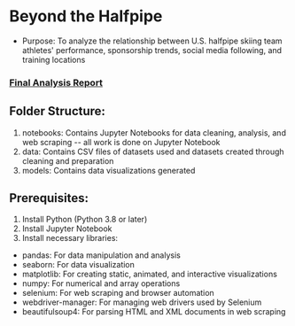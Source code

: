 # Beyond the Halfpipe
* Purpose: To analyze the relationship between U.S. halfpipe skiing team athletes' performance, sponsorship trends, social media following, and training locations
  
### [Final Analysis Report](https://www.canva.com/design/DAGU4zGElpk/wKc5LEXMjfvl60hEkwiqiw/edit?utm_content=DAGU4zGElpk&utm_campaign=designshare&utm_medium=link2&utm_source=sharebutton)

## Folder Structure: 
1. notebooks: Contains Jupyter Notebooks for data cleaning, analysis, and web scraping -- all work is done on Jupyter Notebook
2. data: Contains CSV files of datasets used and datasets created through cleaning and preparation
3. models: Contains data visualizations generated

## Prerequisites:
1. Install Python (Python 3.8 or later)
2. Install Jupyter Notebook 
3. Install necessary libraries:
  - pandas: For data manipulation and analysis
  - seaborn: For data visualization
  - matplotlib: For creating static, animated, and interactive visualizations
  - numpy: For numerical and array operations
  - selenium: For web scraping and browser automation
  - webdriver-manager: For managing web drivers used by Selenium
  - beautifulsoup4: For parsing HTML and XML documents in web scraping

